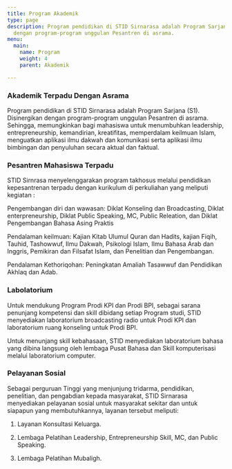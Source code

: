 ```yaml
---
title: Program Akademik
type: page
description: Program pendidikan di STID Sirnarasa adalah Program Sarjana (S1). Disinergikan
  dengan program-program unggulan Pesantren di asrama.
menu:
  main:
    name: Program
    weight: 4
    parent: Akademik

---
```

### Akademik Terpadu Dengan Asrama
Program pendidikan di STID Sirnarasa adalah Program Sarjana (S1). Disinergikan dengan program-program unggulan Pesantren di asrama. Sehingga, memungkinkan bagi mahasiswa untuk menumbuhkan leadership, entrepreneurship, kemandirian, kreatifitas, memperdalam keilmuan Islam, menguatkan aplikasi ilmu dakwah dan komunikasi serta aplikasi ilmu bimbingan dan penyuluhan secara aktual dan faktual.


### Pesantren Mahasiswa Terpadu
STID Sirnrasa menyelenggarakan program takhosus melalui pendidikan kepesantrenan terpadu dengan kurikulum di perkuliahan yang meliputi kegiatan :

Pengembangan diri dan wawasan: Diklat Konseling dan Broadcasting, Diklat enterpreneurship, Diklat Public Speaking, MC, Public Releation, dan Diklat Pengembangan Bahasa Asing Praktis

Pendalaman keilmuan: Kajian Kitab Ulumul Quran dan Hadits, kajian Fiqih, Tauhid, Tashowwuf, Ilmu Dakwah, Psikologi Islam, Ilmu Bahasa Arab dan Inggris, Pemikiran dan Filsafat Islam, dan Penelitian dan Pengembangan.

Pendalaman Kethoriqohan: Peningkatan Amaliah Tasawwuf dan Pendidikan Akhlaq dan Adab.

### Labolatorium
Untuk mendukung Program Prodi KPI dan Prodi BPI, sebagai sarana penunjang kompetensi dan skill dibidang setiap Program studi, STID menyediakan laboratorium broadcasting radio untuk Prodi KPI dan laboratorium ruang konseling untuk Prodi BPI.

Untuk menunjang skill kebahasaan, STID menyediakan laboratorium bahasa yang dibina langsung oleh lembaga Pusat Bahasa dan Skill komputerisasi melalui laboratorium computer.

 
### Pelayanan Sosial
Sebagai perguruan Tinggi yang menjunjung tridarma, pendidikan, penelitian, dan pengabdian kepada masyarakat, STID Sirnarasa menyediakan pelayanan sosial untuk masyarakat sekitar dan  untuk siapapun yang membutuhkannya, layanan tersebut meliputi:

1. Layanan Konsultasi Keluarga.

2. Lembaga Pelatihan  Leadership, Entrepreneurship Skill, MC, dan Public Speaking.

3. Lembaga Pelatihan Mubaligh.